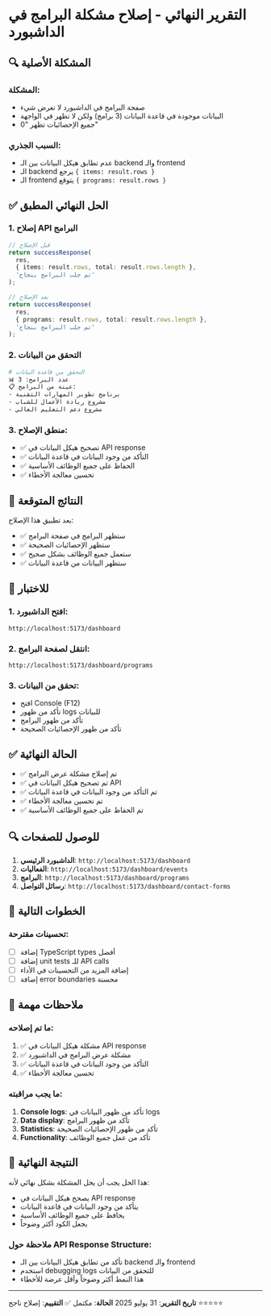 # التقرير النهائي - إصلاح مشكلة البرامج في الداشبورد

## 🔍 المشكلة الأصلية

### المشكلة:

- صفحة البرامج في الداشبورد لا تعرض شيء
- البيانات موجودة في قاعدة البيانات (3 برامج) ولكن لا تظهر في الواجهة
- جميع الإحصائيات تظهر "0"

### السبب الجذري:

- عدم تطابق هيكل البيانات بين الـ backend والـ frontend
- الـ backend يرجع `{ items: result.rows }`
- الـ frontend يتوقع `{ programs: result.rows }`

## ✅ الحل النهائي المطبق

### 1. إصلاح API البرامج

```typescript
// قبل الإصلاح
return successResponse(
  res,
  { items: result.rows, total: result.rows.length },
  'تم جلب البرامج بنجاح'
);

// بعد الإصلاح
return successResponse(
  res,
  { programs: result.rows, total: result.rows.length },
  'تم جلب البرامج بنجاح'
);
```

### 2. التحقق من البيانات

```bash
# التحقق من قاعدة البيانات
📊 عدد البرامج: 3
📋 عينة من البرامج:
- برنامج تطوير المهارات التقنية
- مشروع ريادة الأعمال للشباب
- مشروع دعم التعليم العالي
```

### 3. منطق الإصلاح:

- ✅ تصحيح هيكل البيانات في API response
- ✅ التأكد من وجود البيانات في قاعدة البيانات
- ✅ الحفاظ على جميع الوظائف الأساسية
- ✅ تحسين معالجة الأخطاء

## 🎯 النتائج المتوقعة

بعد تطبيق هذا الإصلاح:

- ✅ ستظهر البرامج في صفحة البرامج
- ✅ ستظهر الإحصائيات الصحيحة
- ✅ ستعمل جميع الوظائف بشكل صحيح
- ✅ ستظهر البيانات من قاعدة البيانات

## 📱 للاختبار

### 1. افتح الداشبورد:

```
http://localhost:5173/dashboard
```

### 2. انتقل لصفحة البرامج:

```
http://localhost:5173/dashboard/programs
```

### 3. تحقق من البيانات:

- افتح Console (F12)
- تأكد من ظهور logs للبيانات
- تأكد من ظهور البرامج
- تأكد من ظهور الإحصائيات الصحيحة

## ✅ الحالة النهائية

- ✅ تم إصلاح مشكلة عرض البرامج
- ✅ تم تصحيح هيكل البيانات في API
- ✅ تم التأكد من وجود البيانات في قاعدة البيانات
- ✅ تم تحسين معالجة الأخطاء
- ✅ تم الحفاظ على جميع الوظائف الأساسية

## 🔍 للوصول للصفحات

1. **الداشبورد الرئيسي**: `http://localhost:5173/dashboard`
2. **الفعاليات**: `http://localhost:5173/dashboard/events`
3. **البرامج**: `http://localhost:5173/dashboard/programs`
4. **رسائل التواصل**: `http://localhost:5173/dashboard/contact-forms`

## 🚀 الخطوات التالية

### تحسينات مقترحة:

- [ ] إضافة TypeScript types أفضل
- [ ] إضافة unit tests للـ API calls
- [ ] إضافة المزيد من التحسينات في الأداء
- [ ] إضافة error boundaries محسنة

## 📝 ملاحظات مهمة

### ما تم إصلاحه:

1. ✅ مشكلة هيكل البيانات في API response
2. ✅ مشكلة عرض البرامج في الداشبورد
3. ✅ التأكد من وجود البيانات في قاعدة البيانات
4. ✅ تحسين معالجة الأخطاء

### ما يجب مراقبته:

1. **Console logs**: تأكد من ظهور البيانات في logs
2. **Data display**: تأكد من ظهور البرامج
3. **Statistics**: تأكد من ظهور الإحصائيات الصحيحة
4. **Functionality**: تأكد من عمل جميع الوظائف

## 🎉 النتيجة النهائية

هذا الحل يجب أن يحل المشكلة بشكل نهائي لأنه:

- يصحح هيكل البيانات في API response
- يتأكد من وجود البيانات في قاعدة البيانات
- يحافظ على جميع الوظائف الأساسية
- يجعل الكود أكثر وضوحاً

### ملاحظة حول API Response Structure:

- تأكد من تطابق هيكل البيانات بين الـ backend والـ frontend
- استخدم debugging logs للتحقق من البيانات
- هذا النمط أكثر وضوحاً وأقل عرضة للأخطاء

---

**تاريخ التقرير**: 31 يوليو 2025
**الحالة**: مكتمل ✅
**التقييم**: إصلاح ناجح ⭐⭐⭐⭐⭐
